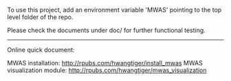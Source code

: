 To use this project, add an environment variable 'MWAS' pointing to the top level folder of the repo.

Please check the documents under doc/ for further functional testing. 

----------------------------------------------------------------------------------
Online quick document:

MWAS installation: http://rpubs.com/hwangtiger/install_mwas
MWAS visualization module: http://rpubs.com/hwangtiger/mwas_visualization